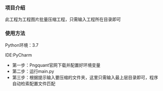 ### 项目介绍

此工程为工程图片批量压缩工程，只需输入工程所在目录即可

### 使用方法

Python环境：3.7

IDE:PyCharm

* 第一步：Pngquant官网下载并配置好环境变量
* 第二步：运行main.py
* 第三步：根据提示输入要压缩的文件夹，这里只需输入最上层目录即可，程序自动检索配置文件匹配